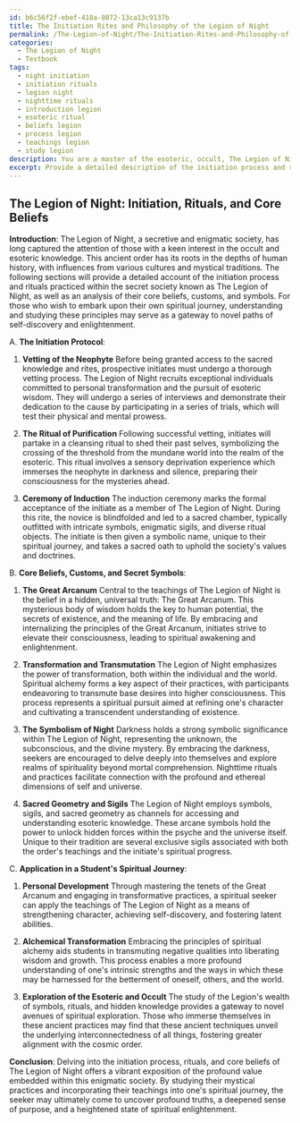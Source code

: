 ```yaml
---
id: b6c56f2f-ebef-418a-8072-13ca13c9137b
title: The Initiation Rites and Philosophy of the Legion of Night
permalink: /The-Legion-of-Night/The-Initiation-Rites-and-Philosophy-of-the-Legion-of-Night/
categories:
  - The Legion of Night
  - Textbook
tags:
  - night initiation
  - initiation rituals
  - legion night
  - nighttime rituals
  - introduction legion
  - esoteric ritual
  - beliefs legion
  - process legion
  - teachings legion
  - study legion
description: You are a master of the esoteric, occult, The Legion of Night and education, you have written many textbooks on the subject in ways that provide students with rich and deep understanding of the subject. You are being asked to write textbook-like sections on a topic and you do it with full context, explainability, and reliability in accuracy to the true facts of the topic at hand, in a textbook style that a student would easily be able to learn from, in a rich, engaging, and contextual way. Always include relevant context (such as formulas and history), related concepts, and in a way that someone can gain deep insights from.
excerpt: Provide a detailed description of the initiation process and rituals practiced by The Legion of Night, as well as an explanation of their core beliefs, customs, and secret symbols. This should be presented as a selection from a grimoire or spellbook, with a focus on esoteric knowledge and the development of a deeper understanding of their mystical practices. Additionally, explain how a student may apply these principles in their own spiritual journey.
---
```


## The Legion of Night: Initiation, Rituals, and Core Beliefs

**Introduction**:
The Legion of Night, a secretive and enigmatic society, has long captured the attention of those with a keen interest in the occult and esoteric knowledge. This ancient order has its roots in the depths of human history, with influences from various cultures and mystical traditions. The following sections will provide a detailed account of the initiation process and rituals practiced within the secret society known as The Legion of Night, as well as an analysis of their core beliefs, customs, and symbols. For those who wish to embark upon their own spiritual journey, understanding and studying these principles may serve as a gateway to novel paths of self-discovery and enlightenment.

A. **The Initiation Protocol**:

1. **Vetting of the Neophyte**
Before being granted access to the sacred knowledge and rites, prospective initiates must undergo a thorough vetting process. The Legion of Night recruits exceptional individuals committed to personal transformation and the pursuit of esoteric wisdom. They will undergo a series of interviews and demonstrate their dedication to the cause by participating in a series of trials, which will test their physical and mental prowess.

2. **The Ritual of Purification**
Following successful vetting, initiates will partake in a cleansing ritual to shed their past selves, symbolizing the crossing of the threshold from the mundane world into the realm of the esoteric. This ritual involves a sensory deprivation experience which immerses the neophyte in darkness and silence, preparing their consciousness for the mysteries ahead.

3. **Ceremony of Induction**
The induction ceremony marks the formal acceptance of the initiate as a member of The Legion of Night. During this rite, the novice is blindfolded and led to a sacred chamber, typically outfitted with intricate symbols, enigmatic sigils, and diverse ritual objects. The initiate is then given a symbolic name, unique to their spiritual journey, and takes a sacred oath to uphold the society's values and doctrines.

B. **Core Beliefs, Customs, and Secret Symbols**:

1. **The Great Arcanum**
Central to the teachings of The Legion of Night is the belief in a hidden, universal truth: The Great Arcanum. This mysterious body of wisdom holds the key to human potential, the secrets of existence, and the meaning of life. By embracing and internalizing the principles of the Great Arcanum, initiates strive to elevate their consciousness, leading to spiritual awakening and enlightenment.

2. **Transformation and Transmutation**
The Legion of Night emphasizes the power of transformation, both within the individual and the world. Spiritual alchemy forms a key aspect of their practices, with participants endeavoring to transmute base desires into higher consciousness. This process represents a spiritual pursuit aimed at refining one's character and cultivating a transcendent understanding of existence.

3. **The Symbolism of Night**
Darkness holds a strong symbolic significance within The Legion of Night, representing the unknown, the subconscious, and the divine mystery. By embracing the darkness, seekers are encouraged to delve deeply into themselves and explore realms of spirituality beyond mortal comprehension. Nighttime rituals and practices facilitate connection with the profound and ethereal dimensions of self and universe.

4. **Sacred Geometry and Sigils**
The Legion of Night employs symbols, sigils, and sacred geometry as channels for accessing and understanding esoteric knowledge. These arcane symbols hold the power to unlock hidden forces within the psyche and the universe itself. Unique to their tradition are several exclusive sigils associated with both the order's teachings and the initiate's spiritual progress.

C. **Application in a Student's Spiritual Journey**:

1. **Personal Development**
Through mastering the tenets of the Great Arcanum and engaging in transformative practices, a spiritual seeker can apply the teachings of The Legion of Night as a means of strengthening character, achieving self-discovery, and fostering latent abilities.

2. **Alchemical Transformation**
Embracing the principles of spiritual alchemy aids students in transmuting negative qualities into liberating wisdom and growth. This process enables a more profound understanding of one's intrinsic strengths and the ways in which these may be harnessed for the betterment of oneself, others, and the world.

3. **Exploration of the Esoteric and Occult**
The study of the Legion's wealth of symbols, rituals, and hidden knowledge provides a gateway to novel avenues of spiritual exploration. Those who immerse themselves in these ancient practices may find that these ancient techniques unveil the underlying interconnectedness of all things, fostering greater alignment with the cosmic order.

**Conclusion**:
Delving into the initiation process, rituals, and core beliefs of The Legion of Night offers a vibrant exposition of the profound value embedded within this enigmatic society. By studying their mystical practices and incorporating their teachings into one's spiritual journey, the seeker may ultimately come to uncover profound truths, a deepened sense of purpose, and a heightened state of spiritual enlightenment.
